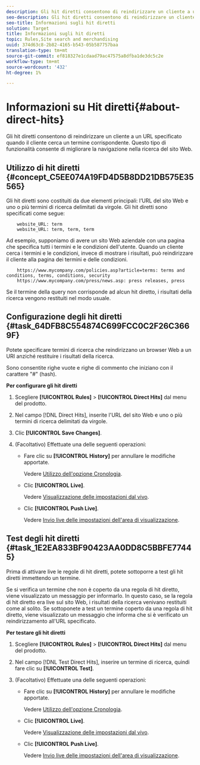 ```yaml
---
description: Gli hit diretti consentono di reindirizzare un cliente a un URL specificato quando il cliente cerca un termine corrispondente. Questo tipo di funzionalità consente di migliorare la navigazione nella ricerca del sito Web.
seo-description: Gli hit diretti consentono di reindirizzare un cliente a un URL specificato quando il cliente cerca un termine corrispondente. Questo tipo di funzionalità consente di migliorare la navigazione nella ricerca del sito Web.
seo-title: Informazioni sugli hit diretti
solution: Target
title: Informazioni sugli hit diretti
topic: Rules,Site search and merchandising
uuid: 374d63c8-2b82-4165-b543-05b587757baa
translation-type: tm+mt
source-git-commit: ef818327e1cdaad79ac47575a8dfba1de3dc5c2e
workflow-type: tm+mt
source-wordcount: '432'
ht-degree: 1%

---
```



# Informazioni su Hit diretti{#about-direct-hits}

Gli hit diretti consentono di reindirizzare un cliente a un URL specificato quando il cliente cerca un termine corrispondente. Questo tipo di funzionalità consente di migliorare la navigazione nella ricerca del sito Web.

## Utilizzo di hit diretti {#concept_C5EE074A19FD4D5B8DD21DB575E35565}

Gli hit diretti sono costituiti da due elementi principali: l’URL del sito Web e uno o più termini di ricerca delimitati da virgole. Gli hit diretti sono specificati come segue:

```
    website_URL: term
    website_URL: term, term, term
```

Ad esempio, supponiamo di avere un sito Web aziendale con una pagina che specifica tutti i termini e le condizioni dell&#39;utente. Quando un cliente cerca i termini e le condizioni, invece di mostrare i risultati, può reindirizzare il cliente alla pagina dei termini e delle condizioni.

```
    https://www.mycompany.com/policies.asp?article=terms: terms and conditions, terms, conditions, security
    https://www.mycompany.com/press/news.asp: press releases, press
```

Se il termine della query non corrisponde ad alcun hit diretto, i risultati della ricerca vengono restituiti nel modo usuale.

## Configurazione degli hit diretti {#task_64DFB8C554874C699FCC0C2F26C3669F}

Potete specificare termini di ricerca che reindirizzano un browser Web a un URI anziché restituire i risultati della ricerca.

<!-- 

t_configuring_direct_hits.xml

 -->

Sono consentite righe vuote e righe di commento che iniziano con il carattere &quot;#&quot; (hash).

**Per configurare gli hit diretti**

1. Scegliere **[!UICONTROL Rules]** > **[!UICONTROL Direct Hits]** dal menu del prodotto.
1. Nel campo [!DNL Direct Hits], inserite l&#39;URL del sito Web e uno o più termini di ricerca delimitati da virgole.
1. Clic **[!UICONTROL Save Changes]**.
1. (Facoltativo) Effettuate una delle seguenti operazioni:

   * Fare clic su **[!UICONTROL History]** per annullare le modifiche apportate.

      Vedere [Utilizzo dell&#39;opzione Cronologia](../t-using-the-history-option.md#task_70DD3F87A67242BBBD2CB27156F43002).

   * Clic **[!UICONTROL Live]**.

      Vedere [Visualizzazione delle impostazioni dal vivo](../c-about-staging.md#task_401A0EBDB5DB4D4CA933CBA7BECDC10F).

   * Clic **[!UICONTROL Push Live]**.

      Vedere [Invio live delle impostazioni dell&#39;area di visualizzazione](../c-about-staging.md#task_44306783B4C0408AAA58B471DAF2D9A4).

## Test degli hit diretti {#task_1E2EA833BF90423AA0DD8C5BBFE77445}

Prima di attivare live le regole di hit diretti, potete sottoporre a test gli hit diretti immettendo un termine.

<!-- 

t_testing_direct_hits.xml

 -->

Se si verifica un termine che non è coperto da una regola di hit diretto, viene visualizzato un messaggio per informarlo. In questo caso, se la regola di hit diretto era live sul sito Web, i risultati della ricerca venivano restituiti come al solito. Se sottoponete a test un termine coperto da una regola di hit diretto, viene visualizzato un messaggio che informa che si è verificato un reindirizzamento all&#39;URL specificato.

**Per testare gli hit diretti**

1. Scegliere **[!UICONTROL Rules]** > **[!UICONTROL Direct Hits]** dal menu del prodotto.
1. Nel campo [!DNL Test Direct Hits], inserire un termine di ricerca, quindi fare clic su **[!UICONTROL Test]**.
1. (Facoltativo) Effettuate una delle seguenti operazioni:

   * Fare clic su **[!UICONTROL History]** per annullare le modifiche apportate.

      Vedere [Utilizzo dell&#39;opzione Cronologia](../t-using-the-history-option.md#task_70DD3F87A67242BBBD2CB27156F43002).

   * Clic **[!UICONTROL Live]**.

      Vedere [Visualizzazione delle impostazioni dal vivo](../c-about-staging.md#task_401A0EBDB5DB4D4CA933CBA7BECDC10F).

   * Clic **[!UICONTROL Push Live]**.

      Vedere [Invio live delle impostazioni dell&#39;area di visualizzazione](../c-about-staging.md#task_44306783B4C0408AAA58B471DAF2D9A4).

